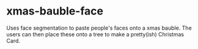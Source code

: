 # xmas-bauble-face
Uses face segmentation to paste people's faces onto a xmas bauble. The users can then place these onto a tree to make a pretty(ish) Christmas Card.
